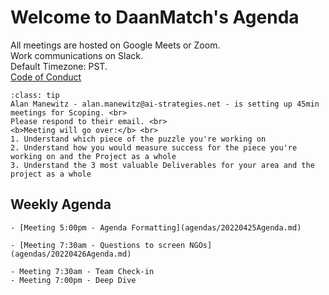 # Welcome to DaanMatch's Agenda

All meetings are hosted on Google Meets or Zoom. <br>
Work communications on Slack. <br>
Default Timezone: PST. <br>
[Code of Conduct](CODE_OF_CONDUCT.md)

```{admonition} Announcements
:class: tip
Alan Manewitz - alan.manewitz@ai-strategies.net - is setting up 45min meetings for Scoping. <br>
Please respond to their email. <br>
<b>Meeting will go over:</b> <br>
1. Understand which piece of the puzzle you're working on
2. Understand how you would measure success for the piece you're working on and the Project as a whole
3. Understand the 3 most valuable Deliverables for your area and the project as a whole
```

## Weekly Agenda

```{tabbed} Mon
- [Meeting 5:00pm - Agenda Formatting](agendas/20220425Agenda.md)
```

```{tabbed} Tue
- [Meeting 7:30am - Questions to screen NGOs](agendas/20220426Agenda.md)
```

```{tabbed} Wed
- Meeting 7:30am - Team Check-in
- Meeting 7:00pm - Deep Dive
```

```{tabbed} Thu
```

```{tabbed} Fri
```
